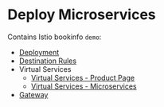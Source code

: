 # Deploy Microservices

Contains Istio bookinfo `demo`:

- [Deployment](./bookinfo.yaml)
- [Destination Rules](./destination-rule-all.yaml)
- Virtual Services
    - [Virtual Services - Product Page](./virtual-service.yaml)
    - [Virtual Services - Microservices](./virtual-service-all-v1.yaml)
- [Gateway](./gateway.yaml)
